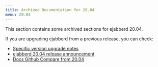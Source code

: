 ```yaml
---
title: Archived Documentation for 20.04
menu: 20.04
---
```


This section contains some archived sections for ejabberd 20.04.

If you are upgrading ejabberd from a previous release, you can check:

* [Specific version upgrade notes](/admin/upgrade/#specific-version-upgrade-notes)
* [ejabberd 20.04 release announcement](https://www.process-one.net/blog/ejabberd-20-04/)
* [Docs Github Compare from 20.04](https://github.com/processone/docs.ejabberd.im/compare/20.04...20.04)

